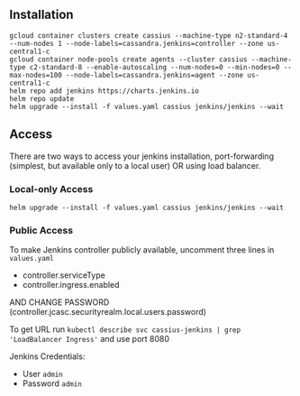 ## Installation

```
gcloud container clusters create cassius --machine-type n2-standard-4 --num-nodes 1 --node-labels=cassandra.jenkins=controller --zone us-central1-c
gcloud container node-pools create agents --cluster cassius --machine-type c2-standard-8 --enable-autoscaling --num-nodes=0 --min-nodes=0 --max-nodes=100 --node-labels=cassandra.jenkins=agent --zone us-central1-c
helm repo add jenkins https://charts.jenkins.io
helm repo update
helm upgrade --install -f values.yaml cassius jenkins/jenkins --wait
```

## Access

There are two ways to access your jenkins installation, port-forwarding (simplest, but available only to a local user) OR using load balancer.

### Local-only Access

```
helm upgrade --install -f values.yaml cassius jenkins/jenkins --wait
```

### Public Access

To make Jenkins controller publicly available, uncomment three lines in `values.yaml` 

- controller.serviceType
- controller.ingress.enabled

AND CHANGE PASSWORD (controller.jcasc.securityrealm.local.users.password)

To get URL run `kubectl describe svc cassius-jenkins | grep 'LoadBalancer Ingress'` and use port 8080

Jenkins Credentials:
- User `admin`
- Password `admin`
